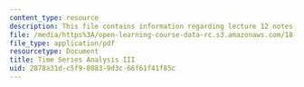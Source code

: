 ```yaml
---
content_type: resource
description: This file contains information regarding lecture 12 notes.
file: /media/https%3A/open-learning-course-data-rc.s3.amazonaws.com/18-s096-topics-in-mathematics-with-applications-in-finance-fall-2013/2878a31dc5f908839d3c66f61f41f85c_MIT18_S096F13_lecnote12.pdf
file_type: application/pdf
resourcetype: Document
title: Time Series Analysis III
uid: 2878a31d-c5f9-0883-9d3c-66f61f41f85c
---
```


